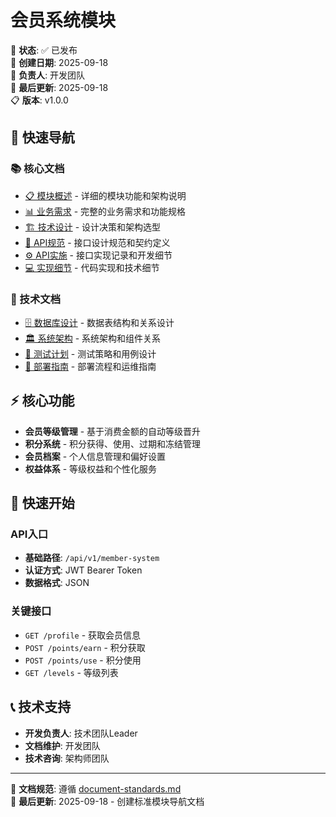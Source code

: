 # 会员系统模块

📝 **状态**: ✅ 已发布  
📅 **创建日期**: 2025-09-18  
👤 **负责人**: 开发团队  
🔄 **最后更新**: 2025-09-18  
📋 **版本**: v1.0.0  

## 🎯 快速导航

### 📚 核心文档
- [📋 模块概述](./overview.md) - 详细的模块功能和架构说明
- [📊 业务需求](./requirements.md) - 完整的业务需求和功能规格
- [🏗️ 技术设计](./design.md) - 设计决策和架构选型
- [🔌 API规范](./api-spec.md) - 接口设计规范和契约定义
- [⚙️ API实施](./api-implementation.md) - 接口实现记录和开发细节
- [💻 实现细节](./implementation.md) - 代码实现和技术细节

### 🔧 技术文档
- [🗄️ 数据库设计](./database-design.md) - 数据表结构和关系设计
- [🏛️ 系统架构](./architecture.md) - 系统架构和组件关系
- [🧪 测试计划](./testing-plan.md) - 测试策略和用例设计
- [🚀 部署指南](./deployment-guide.md) - 部署流程和运维指南

## ⚡ 核心功能

- **会员等级管理** - 基于消费金额的自动等级晋升
- **积分系统** - 积分获得、使用、过期和冻结管理
- **会员档案** - 个人信息管理和偏好设置
- **权益体系** - 等级权益和个性化服务

## 🚀 快速开始

### API入口
- **基础路径**: `/api/v1/member-system`
- **认证方式**: JWT Bearer Token
- **数据格式**: JSON

### 关键接口
- `GET /profile` - 获取会员信息
- `POST /points/earn` - 积分获取
- `POST /points/use` - 积分使用
- `GET /levels` - 等级列表

## 📞 技术支持

- **开发负责人**: 技术团队Leader
- **文档维护**: 开发团队
- **技术咨询**: 架构师团队

---
📄 **文档规范**: 遵循 [document-standards.md](../../../docs/standards/document-standards.md)  
🔄 **最后更新**: 2025-09-18 - 创建标准模块导航文档